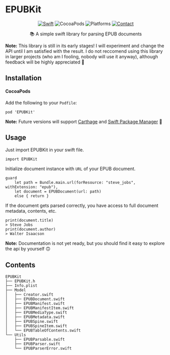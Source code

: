 # EPUBKit

<p align=center>
    <a href="https://swift.org"><img alt="Swift" src="https://img.shields.io/badge/Swift-4.0-oragne.svg"></a>
    <a><img alt="CocoaPods" src="https://img.shields.io/badge/pod-0.2.0-blue.svg"></a>
    <a><img alt="Platforms" src="https://img.shields.io/badge/platform-iOS-oragne.svg"></a>
    <a href="https://twitter.com/witekbobrowski"><img alt="Contact" src="https://img.shields.io/badge/contact-@witekbobrowski-blue.svg"></a>
</p>
<p align=center>
📚 A simple swift library for parsing EPUB documents
</p>

__Note:__ This library is still in its early stages! I will experiment and change the API until I am satisfied with the result. I do not reccomend using this library in larger projects (who am I fooling, nobody will use it anyway), although feedback will be highly appreciated 🙇
 
## Installation

#### CocoaPods
Add the following to your `Podfile`:
```
pod 'EPUBKit'
```
__Note:__ Future versions will support [Carthage](https://github.com/Carthage/Carthage) and [Swift Package Manager](https://swift.org/package-manager/) 💃

## Usage
Just import EPUBKit in your swift file.
```
import EPUBKit
```

Initialize document instance with `URL` of your EPUB document. 
```
guard
    let path = Bundle.main.url(forResource: "steve_jobs", withExtension: "epub"),
    let document = EPUBDocument(url: path) 
    else { return }
```

If the document gets parsed correctly, you have access to full document metadata, contents, etc.
```
print(document.title) 
> Steve Jobs
print(document.author) 
> Walter Isaacson
```
__Note:__ Documentation is not yet ready, but you should find it easy to explore the api by yourself 🙃

## Contents

```
EPUBKit
├── EPUBKit.h
├── Info.plist
├── Model
│   ├── Creator.swift
│   ├── EPUBDocument.swift
│   ├── EPUBManifest.swift
│   ├── EPUBManifestItem.swift
│   ├── EPUBMediaType.swift
│   ├── EPUBMetadata.swift
│   ├── EPUBSpine.swift
│   ├── EPUBSpineItem.swift
│   └── EPUBTableOfContents.swift
└── Utils
    ├── EPUBParsable.swift
    ├── EPUBParser.swift
    └── EPUBParserError.swift
```
